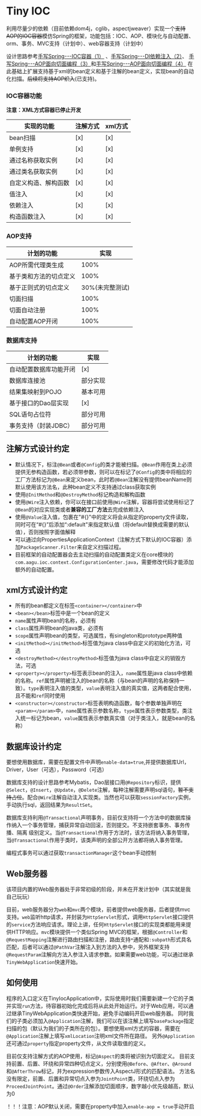 # Tiny IOC
利用尽量少的依赖（目前依赖dom4j，cglib，aspectjweaver）实现一个~~支持AOP的IOC容器~~模仿Spring的框架，功能包括：IOC、AOP、模块化与自动配置、orm、事务、MVC支持（计划中）、web容器支持（计划中）

设计思路参考[手写Spring---IOC容器（1）](https://juejin.im/post/5cb1c9c4e51d456e770bdc9c)
、[手写Spring---DI依赖注入（2）](https://juejin.im/post/5cb778016fb9a068aa4b971b)、
[手写Spring---AOP面向切面编程（3）](https://juejin.im/post/5cc01088f265da035c6bc7f8)和[手写Spring---AOP面向切面编程（4）](https://juejin.im/post/5cc83ae5e51d456e7d18a000)
在此基础上扩展支持基于xml的bean定义和基于注解的bean定义，实现bean的自动化扫描。~~后续将支持AOP织入~~(已支持)。

### IOC容器功能

**注意：XML方式容器已停止开发**

| 实现的功能 | 注解方式 | xml方式 |
| -------- | --------| -------|
| bean扫描 | [x] | [x] |
| 单例支持 | [x] | [x] |
| 通过名称获取实例 | [x] | [x] |
| 通过类名获取实例 | [x] | [x] |
| 自定义构造、解构函数| [x] | [x] |
| 值注入 | [x] | [x] |
| 依赖注入 | [x] | [x] |
| 构造函数注入 | [x] | [x] |

### AOP支持

| 计划的功能 | 实现 |
| -------- | -------- |
| AOP所需代理类生成 | 100% |
| 基于类和方法的切点定义 | 100% |
| 基于正则式的切点定义 | 30%(未完整测试) |
| 切面扫描 | 100% |
| 切面自动注册 | 100% |
| 自动配置AOP开闭| 100% |

### 数据库支持
| 计划的功能 | 实现 |
| --------- | -- |
| 自动配置数据库功能开闭| [x] |
| 数据库连接池 | 部分实现 |
| 结果集映射到POJO | 基本可用 |
| 基于接口的Dao层实现 | [x] |
| SQL语句占位符 | 部分可用 |
| 事务支持（封装JDBC） | 部分可用 |

## 注解方式设计约定
* 默认情况下，标注`@Bean`或者`@Config`的类才能被扫描。`@Bean`作用在类上必须提供无参构造函数，若必须带参数，则可以在标记了`@Config`的类中将相应的
工厂方法标记为`@Bean`来定义bean，此时若`@Bean`注解没有提供beanName则默认使用该方法名，此种bean定义不支持通过class获取实例
* 使用`@InitMethod`和`@DestroyMethod`标记构造和解构函数
* 使用`@Wire`注入依赖，你可以在接口前使用`@Wire`注解，容器将尝试使用标记了`@Bean`的对应实现类或者**兼容的工厂方法**去完成依赖注入
* 使用`@Value`注入值，包裹在"#{}"中的定义将会从指定的property文件读取，同时可在“#{}”后添加“:default"来指定默认值（将default替换成需要的默认值），否则按照字面值解释
* 可以通过向PropertiesApplicationContext（注解方式下默认的IOC容器）添加`PackageScanner.Filter`来自定义扫描过程。
* 目前框架的自动配置器会去主动扫描的自动配置类定义在core模块的`com.aagu.ioc.context.ConfigurationCenter.java`，需要修改代码才能添加额外的自动配置。

## xml方式设计约定
* 所有的bean都定义在标签`<container></container>`中
* `<bean></bean>`标签中是一个bean的定义
* `name`属性声明bean的名称，必须有
* `class`属性声明bean的java类，必须有
* `scope`属性声明bean的类型，可选属性，有singleton和prototype两种值
* `<initMethod></initMethod>`标签值为java class中自定义的初始化方法，可选
* `<destroyMethod></destroyMethod>`标签值为java class中自定义的销毁方法，可选
* `<property></property>`标签表示bean的注入，`name`属性是java class中依赖的名称。`ref`属性声明被注入的bean的名称（与bean的声明的名称保持一致）。`type`表明注入值的类型，`value`表明注入值的真实值，这两者配合使用，且不能和`ref`同时使用
* `<constructor></constructor>`标签表明构造函数，每个参数单独声明在`<param></param>`中，`name`属性表示参数名称，`type`属性表示参数类型，类注入统一标记为bean，`value`属性表示参数真实值（对于类注入，就是bean的名称）

## 数据库设计约定
要想使用数据库，需要在配置文件中声明`enable-data=true`,并提供数据库Url，Driver，User（可选），Password（可选）

数据库支持的设计思路参考Mybatis，Dao层接口用`@Repository`标识，提供`@Select`，`@Insert`，`@Update`，`@Delete`注解，每种注解需要声明sql语句，~~暂不支持占位~~。配合`@Wire`注解自动注入实现类。当然也可以获取`sessionFactory`实例，手动执行sql，返回结果为`ResultSet`。

数据库支持利用`@Transactional`声明事务，目前仅支持将一个方法中的数据库操作纳入一个事务管理，捕获异常自动回滚，否则提交。不支持嵌套事务、事务传播、隔离
级别定义。当`@Transactional`作用于方法时，该方法将纳入事务管理，当`@Transactional`作用于类时，该类声明的全部公开方法都将纳入事务管理。

编程式事务可以通过获取`transactionManager`这个bean手动控制

## Web服务器
该项目内置的Web服务器处于非常初级的阶段，并未在开发计划中（其实就是我自己玩玩）

目前，web服务器分为`web`和`mvc`两个模块，前者提供web服务器，后者提供mvc支持。`web`监听http请求，并封装为`HttpServlet`形式，调用`HttpServlet`接口提供的`service`方法响应请求。理论上讲，任何`HttpServlet`接口的实现类都能用来提供HTTP响应。`mvc`模块提供一个类似Spring MVC的框架，根据`@Controller`和`@RequestMapping`注解进行路由扫描和注册，路由支持`*`通配和`:subpath`形式具名匹配，后者可以通过`@PathVar`注解注入到方法的入参中，另外框架支持`@RequestParam`注解向方法入参注入请求参数。如果需要web功能，可以通过继承`TinyWebApplication`快速开始。

## 如何使用
程序的入口定义在TinyIocApplication中，实际使用时我们需要新建一个它的子类并实现`run`方法，待容器初始化完成后将从此处开始运行。对于Web应用，可以通过继承TinyWebApplication类快速开始，避免手动编码开启web服务器。
同时我们的子类必须加入`@Application`注解，我们可以在该注解上填写`basePackage`指定扫描的包（默认为我们的子类所在的包）。要想使用xml方式的容器，需要在`@Application`注解上填写`xmlLocation`注明xml文件所在路径。
另外`@Application`还可通过`property`指定property文件，从文件读取值的定义。

目前仅支持注解方式的AOP使用，标记`@Aspect`的类将被识别为切面定义。
目前支持前置、后置、环绕和异常四种切点定义，分别使用`@Before`、`@After`、`@Around`和`@AfterThrow`标记，并为expression参数传入AspectJ形式的匹配语法。
方法名没有限定，前置、后置和异常切点入参为`JointPoint`类，环绕切点入参为`ProceedJointPoint`。通过`@Order`注解添加切面顺序，数字越小优先级越高，默认为0

！！！注意：AOP默认关闭，需要在property中加入`enable-aop = true`手动开启
